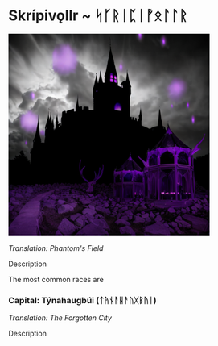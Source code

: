 # Skrípivǫllr ~ ᛋᚴᚱᛁᛈᛁᚡᛟᛚᛚᚱ

<img src="/assets/Images/Worlds/skripivollr.png" width="400" height="400"/>

*Translation: Phantom's Field*

Description

The most common races are 

### Capital: Týnahaugbúi (ᛏᚤᚾᚨᚺᚨᚢᚷᛒᚢᛁ)

*Translation: The Forgotten City*

Description